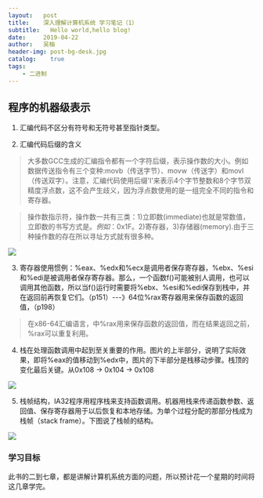 ```yaml
---
layout:   post
title:    深入理解计算机系统 学习笔记（1）
subtitle:   Hello world,hello blog!
date:     2019-04-22
author:   吴柚
header-img: post-bg-desk.jpg
catalog:    true
tags:
    - 二进制
---
```


## 程序的机器级表示

1. 汇编代码不区分有符号和无符号甚至指针类型。

2. 汇编代码后缀的含义

> 大多数GCC生成的汇编指令都有一个字符后缀，表示操作数的大小。例如数据传送指令有三个变种:movb（传送字节）、movw（传送字）和movl（传送双字）。注意，汇编代码使用后缀'l'来表示4个字节整数和8个字节双精度浮点数，这不会产生歧义，因为浮点数使用的是一组完全不同的指令和寄存器。

> 操作数指示符，操作数一共有三类：1)立即数(immediate)也就是常数值，立即数的书写方式是$。例如：$0x1F。2)寄存器，3)存储器(memory).由于三种操作数的存在所以寻址方式就有很多种。

![](https://i.loli.net/2019/04/22/5cbdd092b3703.jpg)

3. 寄存器使用惯例：%eax、%edx和%ecx是调用者保存寄存器，%ebx、%esi和%edi是被调用者保存寄存器。那么，一个函数f()可能被别人调用，也可以调用其他函数，所以当f()运行时需要将%ebx、%esi和%edi保存到栈中，并在返回前再恢复它们。（p151）---》64位%rax寄存器用来保存函数的返回值，（p198）

> 在x86-64汇编语言，中%rax用来保存函数的返回值，而在结果返回之前，%rax可以重复利用。

4. 栈在处理函数调用中起到至关重要的作用。图片的上半部分，说明了实际效果，即将%eax的值移动到%edx中，图片的下半部分是栈移动步骤。栈顶的变化最后关键。从0x108 -> 0x104 -> 0x108

![](https://i.loli.net/2019/04/22/5cbdd1a9417b7.jpg)

5. 栈帧结构，IA32程序用程序栈来支持函数调用。机器用栈来传递函数参数、返回值、保存寄存器用于以后恢复和本地存储。为单个过程分配的那部分栈成为栈帧（stack frame）。下图说了栈帧的结构。

![](https://i.loli.net/2019/04/22/5cbdd2004a7c1.jpg)

### 学习目标

此书的二到七章，都是讲解计算机系统方面的问题，所以预计花一个星期的时间将这几章学完。

